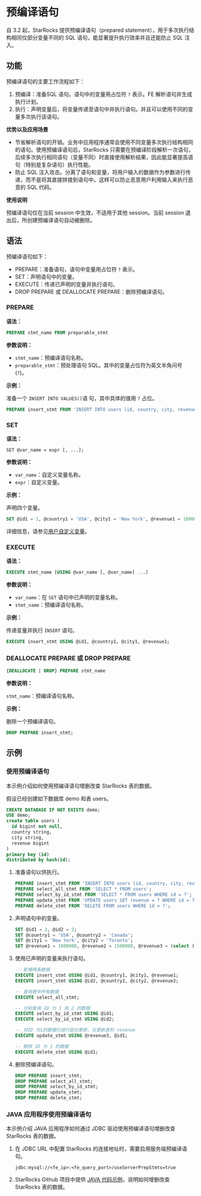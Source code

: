 # 预编译语句

自 3.2 起，StarRocks 提供预编译语句（prepared statement），用于多次执行结构相同仅部分变量不同的 SQL 语句，能显著提升执行效率并且还能防止 SQL 注入。

## 功能

预编译语句的主要工作流程如下：

1. 预编译：准备SQL 语句。语句中的变量用占位符 `?` 表示。FE 解析语句并生成执行计划。
2. 执行：声明变量后，将变量传递至语句中并执行语句。并且可以使用不同的变量多次执行该语句。

**优势以及应用场景**

- 节省解析语句的开销。业务中应用程序通常会使用不同变量多次执行结构相同的语句。使用预编译语句后，StarRocks 只需要在预编译阶段解析一次语句，后续多次执行相同语句（变量不同）时直接使用解析结果，因此能显著提高语句（特别是复杂语句）执行性能。
- 防止 SQL 注入攻击。分离了语句和变量，将用户输入的数据作为参数进行传递，而不是将其直接拼接到语句中。这样可以防止恶意用户利用输入来执行恶意的 SQL 代码。

**使用说明**

预编译语句仅在当前 session 中生效，不适用于其他 session。当前 session 退出后，所创建预编译语句自动被删除。

## 语法

预编译语句如下：

- PREPARE：准备语句，语句中变量用占位符 `?` 表示。
- SET：声明语句中的变量。
- EXECUTE：传递已声明的变量并执行语句。
- DROP PREPARE 或 DEALLOCATE PREPARE：删除预编译语句。

### PREPARE

**语法：**

```SQL
PREPARE stmt_name FROM preparable_stmt
```

**参数说明：**

- `stmt_name`：预编译语句名称。
- `preparable_stmt`：预处理语句 SQL。其中的变量占位符为英文半角问号 (`?`)。

**示例：**

准备一个 `INSERT INTO VALUES()`语 句，其中具体的值用 `?` 占位。

```SQL
PREPARE insert_stmt FROM 'INSERT INTO users (id, country, city, revenue) VALUES (?, ?, ?, ?)';
```

### SET

**语法：**

```Plain
SET @var_name = expr [, ...];
```

**参数说明：**

- `var_name`：自定义变量名称。
- `expr`：自定义变量。

**示例：**

声明四个变量。

```SQL
SET @id1 = 1, @country1 = 'USA', @city1 = 'New York', @revenue1 = 1000000;
```

详细信息，请参见[用户自定义变量](./user_defined_variables.md)。

### EXECUTE

**语法：**

```SQL
EXECUTE stmt_name [USING @var_name [, @var_name] ...]
```

**参数说明：**

- `var_name`：在 `SET` 语句中已声明的变量名称。
- `stmt_name`：预编译语句名称。

**示例：**

传递变量并执行 `INSERT` 语句。

```SQL
EXECUTE insert_stmt USING @id1, @country1, @city1, @revenue1;
```

### DEALLOCATE PREPARE 或 DROP PREPARE

```SQL
{DEALLOCATE | DROP} PREPARE stmt_name
```

**参数说明：**

`stmt_name`：预编译语句名称。

**示例：**

删除一个预编译语句。

```SQL
DROP PREPARE insert_stmt;
```

## 示例

### 使用预编译语句

本示例介绍如何使用预编译语句增删改查 StarRocks 表的数据。

假设已经创建如下数据库 demo 和表 users。

```SQL
CREATE DATABASE IF NOT EXISTS demo;
USE demo;
create table users (
  id bigint not null,
  country string,
  city string,
  revenue bigint
)
primary key (id)
distributed by hash(id);
```

1. 准备语句以供执行。

   ```SQL
   PREPARE insert_stmt FROM 'INSERT INTO users (id, country, city, revenue) VALUES (?, ?, ?, ?)';
   PREPARE select_all_stmt FROM 'SELECT * FROM users';
   PREPARE select_by_id_stmt FROM 'SELECT * FROM users WHERE id = ?';
   PREPARE update_stmt FROM 'UPDATE users SET revenue = ? WHERE id = ?';
   PREPARE delete_stmt FROM 'DELETE FROM users WHERE id = ?';
   ```

2. 声明语句中的变量。

   ```SQL
   SET @id1 = 1, @id2 = 2;
   SET @country1 = 'USA', @country2 = 'Canada';
   SET @city1 = 'New York', @city2 = 'Toronto';
   SET @revenue1 = 1000000, @revenue2 = 1500000, @revenue3 = (select (revenue)*1.1 from users);
   ```

3. 使用已声明的变量来执行语句。

   ```SQL
   -- 新增两条数据
   EXECUTE insert_stmt USING @id1, @country1, @city1, @revenue1;
   EXECUTE insert_stmt USING @id2, @country2, @city2, @revenue2;
   
   -- 查询表中所有数据
   EXECUTE select_all_stmt;
   
   -- 分别查询 ID 为 1 和 2 的数据
   EXECUTE select_by_id_stmt USING @id1;
   EXECUTE select_by_id_stmt USING @id2;
   
   -- 对ID 为1的数据行进行部分更新，仅更新其列 revenue
   EXECUTE update_stmt USING @revenue3, @id1;
   
   -- 删除 ID 为 1 的数据
   EXECUTE delete_stmt USING @id1;
   ```

4. 删除预编译语句。

   ```SQL
   DROP PREPARE insert_stmt;
   DROP PREPARE select_all_stmt;
   DROP PREPARE select_by_id_stmt;
   DROP PREPARE update_stmt;
   DROP PREPARE delete_stmt;
   ```

### JAVA 应用程序使用预编译语句

本示例介绍 JAVA 应用程序如何通过 JDBC 驱动使用预编译语句增删改查 StarRocks 表的数据。

1. 在 JDBC URL 中配置 StarRocks 的连接地址时，需要启用服务端预编译语句。

    ```Plain
    jdbc:mysql://<fe_ip>:<fe_query_port>/useServerPrepStmts=true
    ```

2. StarRocks Github 项目中提供 [JAVA 代码示例](https://github.com/StarRocks/starrocks/blob/main/fe/fe-core/src/test/java/com/starrocks/analysis/PreparedStmtTest.java)，说明如何增删改查 StarRocks 表的数据。

